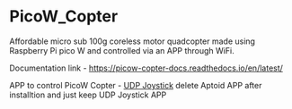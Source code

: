 # PicoW_Copter
Affordable micro sub 100g coreless motor quadcopter made using Raspberry Pi pico W and controlled via an APP through WiFi.

Documentation link - https://picow-copter-docs.readthedocs.io/en/latest/

APP to control PicoW Copter - [UDP Joystick](https://udpjoystick.en.aptoide.com/app) 
delete Aptoid APP after installtion and just keep UDP Joystick APP 
